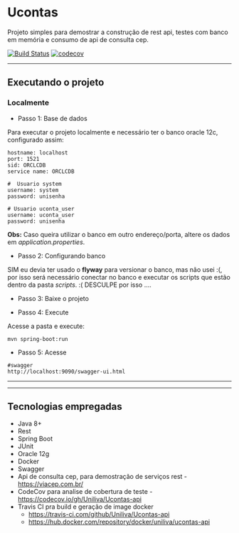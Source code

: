 # Ucontas
Projeto simples para demostrar a construção de rest api, testes com banco em memória e consumo de api de consulta cep.

[![Build Status](https://travis-ci.com/Uniliva/Ucontas-api.svg?branch=master)](https://travis-ci.com/github/Uniliva/Ucontas-api)
[![codecov](https://codecov.io/gh/Uniliva/Ucontas-api/branch/master/graph/badge.svg)](https://codecov.io/gh/Uniliva/Ucontas-api)


---

## Executando o projeto 

### Localmente

- Passo 1: Base de dados

Para executar o projeto localmente e necessário ter o banco oracle 12c, configurado assim:

```shellscript
hostname: localhost
port: 1521
sid: ORCLCDB
service name: ORCLCDB

#  Usuario system
username: system
password: unisenha

# Usuario uconta_user
username: uconta_user
password: unisenha
```

**Obs:** Caso queira utilizar o banco em outro endereço/porta, altere os dados em _application.properties_.

- Passo 2: Configurando banco

SIM eu devia ter usado o **flyway** para versionar o banco, mas não usei :(, por isso será necessário conectar no banco e executar os scripts que estão dentro da pasta _scripts_.  :( DESCULPE por isso ....

- Passo 3: Baixe o projeto

- Passo 4: Execute

Acesse a pasta e execute:

```
mvn spring-boot:run 
```

- Passo 5:  Acesse

```
#swagger
http://localhost:9090/swagger-ui.html
```

---
---

##  Tecnologias empregadas

- Java 8+
- Rest
- Spring Boot
- JUnit
- Oracle 12g
- Docker
- Swagger
- Api de consulta cep, para demostração de serviços rest - https://viacep.com.br/ 
- CodeCov para analise de cobertura de teste - https://codecov.io/gh/Uniliva/Ucontas-api
- Travis CI pra build e geração de image docker
    - https://travis-ci.com/github/Uniliva/Ucontas-api
    - https://hub.docker.com/repository/docker/uniliva/ucontas-api


